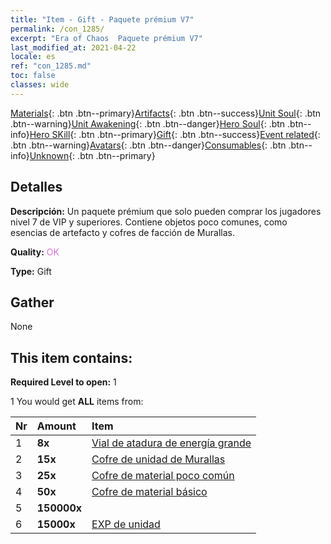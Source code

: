 ```yaml
---
title: "Item - Gift - Paquete prémium V7"
permalink: /con_1285/
excerpt: "Era of Chaos  Paquete prémium V7"
last_modified_at: 2021-04-22
locale: es
ref: "con_1285.md"
toc: false
classes: wide
---
```

 [Materials](/ItemsES/){: .btn .btn--primary}[Artifacts](/ItemsES/Artifacts/){: .btn .btn--success}[Unit Soul](/ItemsES/UnitSoul/){: .btn .btn--warning}[Unit Awakening](/ItemsES/UnitAwakening/){: .btn .btn--danger}[Hero Soul](/ItemsES/HeroSoul/){: .btn .btn--info}[Hero SKill](/ItemsES/HeroSkill/){: .btn .btn--primary}[Gift](/ItemsES/Gift/){: .btn .btn--success}[Event related](/ItemsES/Events/){: .btn .btn--warning}[Avatars](/ItemsES/Avatars/){: .btn .btn--danger}[Consumables](/ItemsES/Consumables/){: .btn .btn--info}[Unknown](/ItemsES/Unknown/){: .btn .btn--primary}

## Detalles
 **Descripción:** Un paquete prémium que solo pueden comprar los jugadores nivel 7 de VIP y superiores. Contiene objetos poco comunes, como esencias de artefacto y cofres de facción de Murallas.

 **Quality:** <span style="color: #DA70D6">OK</span>

 **Type:** Gift

## Gather

  None

## This item contains:

 **Required Level to open:** 1

 1 You would get **ALL** items  from:

  | Nr | Amount |     Item    |
  |:---|:-------|:------------|
  | 1 |  **8x** | [Vial de atadura de energía grande](/es/Items/con_726/) |  | 
  | 2 |  **15x** | [Cofre de unidad de Murallas](/es/Items/con_1270/) |  | 
  | 3 |  **25x** | [Cofre de material poco común](/es/Items/con_757/) |  | 
  | 4 |  **50x** | [Cofre de material básico](/es/Items/con_756/) |  | 
  | 5 |  **150000x** | <i class="fas fa-coins"/> |  | 
  | 6 |  **15000x** | [EXP de unidad](/es/Items/con_902/) |  | 
